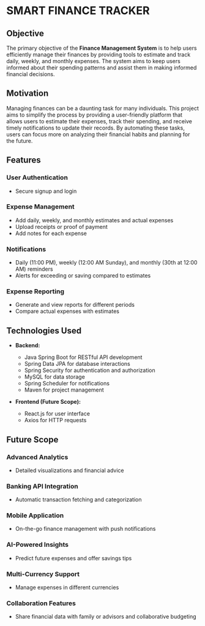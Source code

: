 # SMART FINANCE TRACKER

## Objective
The primary objective of the **Finance Management System** is to help users efficiently manage their finances by providing tools to estimate and track daily, weekly, and monthly expenses. The system aims to keep users informed about their spending patterns and assist them in making informed financial decisions.


## Motivation
Managing finances can be a daunting task for many individuals. This project aims to simplify the process by providing a user-friendly platform that allows users to estimate their expenses, track their spending, and receive timely notifications to update their records. By automating these tasks, users can focus more on analyzing their financial habits and planning for the future.

## Features
### User Authentication
- Secure signup and login

### Expense Management
- Add daily, weekly, and monthly estimates and actual expenses
- Upload receipts or proof of payment
- Add notes for each expense

### Notifications
- Daily (11:00 PM), weekly (12:00 AM Sunday), and monthly (30th at 12:00 AM) reminders
- Alerts for exceeding or saving compared to estimates

### Expense Reporting
- Generate and view reports for different periods
- Compare actual expenses with estimates


## Technologies Used
- **Backend:**
  - Java Spring Boot for RESTful API development
  - Spring Data JPA for database interactions
  - Spring Security for authentication and authorization
  - MySQL for data storage
  - Spring Scheduler for notifications
  - Maven for project management

- **Frontend (Future Scope):**
  - React.js for user interface
  - Axios for HTTP requests

## Future Scope
### Advanced Analytics
- Detailed visualizations and financial advice

### Banking API Integration
- Automatic transaction fetching and categorization

### Mobile Application
- On-the-go finance management with push notifications

### AI-Powered Insights
- Predict future expenses and offer savings tips

### Multi-Currency Support
- Manage expenses in different currencies

### Collaboration Features
- Share financial data with family or advisors and collaborative budgeting
